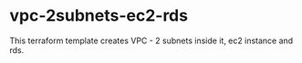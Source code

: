 # vpc-2subnets-ec2-rds

This terraform template creates VPC - 2 subnets inside it, ec2 instance and rds.
